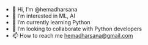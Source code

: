 - 👋 Hi, I’m @hemadharsana
- 👀 I’m interested in ML, AI
- 🌱 I’m currently learning Python 
- 💞️ I’m looking to collaborate with Python developers
- 📫 How to reach me hemadharsana@gmail.com

<!---
hemadharsana/hemadharsana is a ✨ special ✨ repository because its `README.md` (this file) appears on your GitHub profile.
You can click the Preview link to take a look at your changes.
--->
